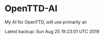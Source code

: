 # OpenTTD-AI
My AI for OpenTTD, will use primarily air

Latest backup: Sun Aug 25 19:23:01 UTC 2019

